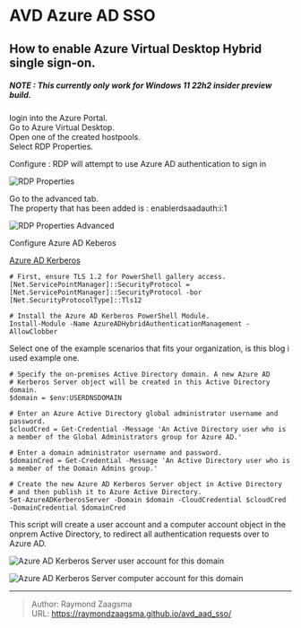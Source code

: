 # AVD Azure AD SSO


## How to enable Azure Virtual Desktop Hybrid single sign-on.  

##### NOTE : This currently only work for Windows 11 22h2 insider preview build.

login into the Azure Portal.  
Go to Azure Virtual Desktop.  
Open one of the created hostpools.  
Select RDP Properties.  

Configure : RDP will attempt to use Azure AD authentication to sign in

![RDP Properties](/images/rdpproperties.jpg)


Go to the advanced tab.  
The property that has been added is : enablerdsaadauth:i:1  

![RDP Properties Advanced](/images/rdppropadvanced.jpg)

Configure Azure AD Keberos  

[Azure AD Kerberos](https://docs.microsoft.com/en-us/azure/active-directory/authentication/howto-authentication-passwordless-security-key-on-premises#install-the-azure-ad-kerberos-powershell-module)


```
# First, ensure TLS 1.2 for PowerShell gallery access.
[Net.ServicePointManager]::SecurityProtocol = [Net.ServicePointManager]::SecurityProtocol -bor [Net.SecurityProtocolType]::Tls12

# Install the Azure AD Kerberos PowerShell Module.
Install-Module -Name AzureADHybridAuthenticationManagement -AllowClobber
```

Select one of the example scenarios that fits your organization, is this blog i used example one.

```
# Specify the on-premises Active Directory domain. A new Azure AD
# Kerberos Server object will be created in this Active Directory domain.
$domain = $env:USERDNSDOMAIN

# Enter an Azure Active Directory global administrator username and password.
$cloudCred = Get-Credential -Message 'An Active Directory user who is a member of the Global Administrators group for Azure AD.'

# Enter a domain administrator username and password.
$domainCred = Get-Credential -Message 'An Active Directory user who is a member of the Domain Admins group.'

# Create the new Azure AD Kerberos Server object in Active Directory
# and then publish it to Azure Active Directory.
Set-AzureADKerberosServer -Domain $domain -CloudCredential $cloudCred -DomainCredential $domainCred
```

This script will create a user account and a computer account object in the onprem Active Directory, to redirect all authentication requests over to Azure AD.  


![Azure AD Kerberos Server user account for this domain](/images/krbtAzureAD.jpg)

![Azure AD Kerberos Server computer account for this domain](/images/AzureADKeberos.jpg)




---

> Author: Raymond Zaagsma  
> URL: https://raymondzaagsma.github.io/avd_aad_sso/  

